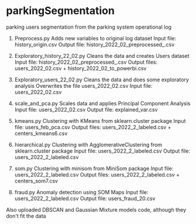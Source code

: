 # parkingSegmentation
parking users segmentation from the parking system operational log

1. Preprocess.py 
  Adds new variables to original log dataset
  Input file: history_origin.csv
  Output file: history_2022_02_preprocessed_.csv
  
2. Exploratory_history_22_02.py
  Cleans the data and creates Users dataset
  Input file: history_2022_02_preprocessed_.csv
  Output files: users_2022_02.csv  +  history_2022_02_to_powerbi.csv
  
3. Exploratory_users_22_02.py
   Cleans the data and does some exploratory analysis
   Overwrites the file users_2022_02.csv 
   Input file:  users_2022_02.csv 

4. scale_and_pca.py
   Scales data and applies Principal Component Analysis
   Input file:  users_2022_02.csv
   Output file: explained_var.csv
   
5. kmeans.py
   Clustering with KMeans from sklearn.cluster package 
   Input file: users_feb_pca.csv
   Output files: users_2022_2_labeled.csv + centers_kmeans6.csv
   
6. hierarchical.py
   Clustering with AgglomerativeClustering from sklearn.cluster package
   Input file: users_2022_2_labeled.csv
   Output file: users_2022_2_labeled.csv
   
7. som.py
   Clustering with minisom from MiniSom package
   Input file: users_2022_2_labeled.csv
   Output files: users_2022_2_labeled.csv + centers_som7.csv

8. fraud.py
   Anomaly detection using SOM Maps
   Input file: users_2022_2_labeled.csv
   Output file: users_fraud_20.csv

Also uploaded DBSCAN and Gaussian Mixture models code, although they don't fit the data

